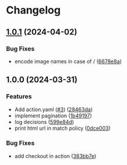 # Changelog

## [1.0.1](https://github.com/PeterStolz/ContainerCrop/compare/v1.0.0...v1.0.1) (2024-04-02)


### Bug Fixes

* encode image names in case of / ([6678e8a](https://github.com/PeterStolz/ContainerCrop/commit/6678e8a963c89deee552fe179dd4a95de8e58f0e))

## 1.0.0 (2024-03-31)


### Features

* Add action.yaml ([#3](https://github.com/PeterStolz/ContainerCrop/issues/3)) ([28463da](https://github.com/PeterStolz/ContainerCrop/commit/28463da4e762b79e5df881cc206f90587c061bda))
* implement pagination ([1b49197](https://github.com/PeterStolz/ContainerCrop/commit/1b491975ae8bd8bac092c93b751a21856ae82617))
* log decisions ([599e84d](https://github.com/PeterStolz/ContainerCrop/commit/599e84d2e34eab9e5f6721643346a9edcb76c924))
* print html url in match policy ([0dce003](https://github.com/PeterStolz/ContainerCrop/commit/0dce0034a6aabe5f34e322e68f9265130026c596))


### Bug Fixes

* add checkout in action ([383bb7e](https://github.com/PeterStolz/ContainerCrop/commit/383bb7e004cb1c25e49bdecc6b15deced344d5ca))
